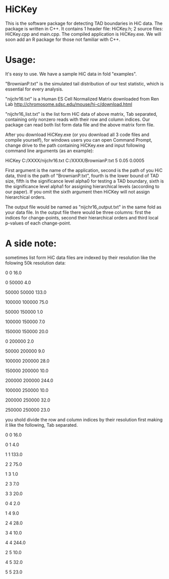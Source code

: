 # HiCKey

This is the software package for detecting TAD boundaries in HiC data. The package is written in C++. It contains 1 header file: HiCKey.h; 2 source files: HiCKey.cpp and main.cpp. The compiled application is HiCKey.exe. We will soon add an R package for those not familiar with C++.

# Usage:

It's easy to use. We have a sample HiC data in fold "examples".

"BrownianP.txt" is the simulated tail distribution of our test statistic, which is essential for every analysis.

"nijchr16.txt" is a Human ES Cell Normalized Matrix downloaded from Ren Lab http://chromosome.sdsc.edu/mouse/hi-c/download.html

"nijchr16_list.txt" is the list form HiC data of above matrix, Tab separated, containing only nonzero reads with their row and column indices. Our package can read both list form data file and the above matrix form file.

After you download HiCKey.exe (or you download all 3 code files and compile yourself), for windows users you can open Command Prompt, change drive to the path containing HiCKey.exe and input following command line arguments (as an example):

HiCKey C:/XXXX/nijchr16.txt C:/XXXX/BrownianP.txt 5 0.05 0.0005

First argument is the name of the application, second is the path of you HiC data, third is the path of "BrownianP.txt", fourth is the lower bound of TAD size, fifth is the significance level alpha0 for testing a TAD boundary, sixth is the significance level alpha1 for assigning hierarchical levels (according to our paper). If you omit the sixth argument then HiCKey will not assign hierarchical orders.

The output file would be named as "nijchr16_output.txt" in the same fold as your data file. In the output file there would be three columns: first the indices for change-points, second their hierarchical orders and third local p-values of each change-point.

# A side note:

sometimes list form HiC data files are indexed by their resolution like the folowing 50k resolution data:

0	0	16.0

0	50000	4.0

50000	50000	133.0

100000	100000	75.0

50000	150000	1.0

100000	150000	7.0

150000	150000	20.0

0	200000	2.0

50000	200000	9.0

100000	200000	28.0

150000	200000	10.0

200000	200000	244.0

100000	250000	10.0

200000	250000	32.0

250000	250000	23.0

you shold divide the row and column indices by their resolution first making it like the following, Tab separated.

0	0	16.0

0	1	4.0

1	1	133.0

2	2	75.0

1	3	1.0

2	3	7.0

3	3	20.0

0	4	2.0

1	4	9.0

2	4	28.0

3	4	10.0

4	4	244.0

2	5	10.0

4	5	32.0

5	5	23.0

